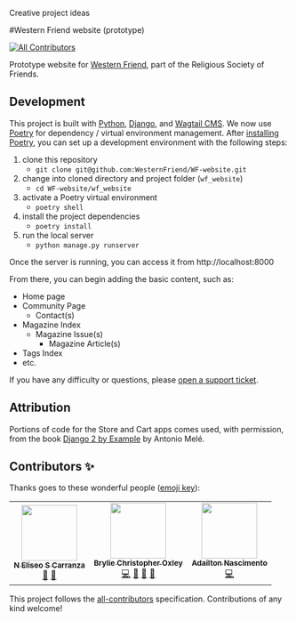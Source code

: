 Creative project ideas

#Western Friend website (prototype)
<!-- ALL-CONTRIBUTORS-BADGE:START - Do not remove or modify this section -->
[![All Contributors](https://img.shields.io/badge/all_contributors-3-orange.svg?style=flat-square)](#contributors-)
<!-- ALL-CONTRIBUTORS-BADGE:END -->

Prototype website for [Western Friend](https://westernfriend.org), part of the Religious Society of Friends.

## Development

This project is built with [Python](https://www.python.org/), [Django](https://www.djangoproject.com/), and [Wagtail CMS](https://wagtail.io/). We now use [Poetry](https://python-poetry.org/) for dependency / virtual environment management. After [installing Poetry](https://python-poetry.org/docs/#installation), you can set up a development environment with the following steps:

1. clone this repository
   - `git clone git@github.com:WesternFriend/WF-website.git`
2. change into cloned directory and project folder (`wf_website`)
   - `cd WF-website/wf_website`
3. activate a Poetry virtual environment
   - `poetry shell`
4. install the project dependencies
   - `poetry install`
5. run the local server
   - `python manage.py runserver`

Once the server is running, you can access it from http://localhost:8000

From there, you can begin adding the basic content, such as:

- Home page
- Community Page
  - Contact(s)
- Magazine Index
  - Magazine Issue(s)
    - Magazine Article(s)
- Tags Index
- etc.

If you have any difficulty or questions, please [open a support ticket](https://github.com/WesternFriend/WF-website/issues).

## Attribution

Portions of code for the Store and Cart apps comes used, with permission, from the book [Django 2 by Example](https://www.packtpub.com/application-development/django-2-example) by Antonio Melé.

## Contributors ✨

Thanks goes to these wonderful people ([emoji key](https://allcontributors.org/docs/en/emoji-key)):

<!-- ALL-CONTRIBUTORS-LIST:START - Do not remove or modify this section -->
<!-- prettier-ignore-start -->
<!-- markdownlint-disable -->
<table>
  <tr>
    <td align="center"><a href="http://nehemiasec.com"><img src="https://avatars3.githubusercontent.com/u/5385440?v=4" width="100px;" alt=""/><br /><sub><b>N Eliseo S Carranza</b></sub></a><br /><a href="https://github.com/WesternFriend/WF-website/commits?author=NehemiasEC" title="Documentation">📖</a> <a href="https://github.com/WesternFriend/WF-website/issues?q=author%3ANehemiasEC" title="Bug reports">🐛</a></td>
    <td align="center"><a href="https://bryliechristopheroxley.info"><img src="https://avatars1.githubusercontent.com/u/17307?v=4" width="100px;" alt=""/><br /><sub><b>Brylie Christopher Oxley</b></sub></a><br /><a href="https://github.com/WesternFriend/WF-website/commits?author=brylie" title="Code">💻</a> <a href="https://github.com/WesternFriend/WF-website/commits?author=brylie" title="Documentation">📖</a> <a href="https://github.com/WesternFriend/WF-website/issues?q=author%3Abrylie" title="Bug reports">🐛</a> <a href="#projectManagement-brylie" title="Project Management">📆</a></td>
    <td align="center"><a href="https://dhelbegor.github.io/"><img src="https://avatars3.githubusercontent.com/u/7838804?v=4" width="100px;" alt=""/><br /><sub><b>Adailton Nascimento</b></sub></a><br /><a href="https://github.com/WesternFriend/WF-website/commits?author=dhelbegor" title="Code">💻</a></td>
  </tr>
</table>

<!-- markdownlint-enable -->
<!-- prettier-ignore-end -->
<!-- ALL-CONTRIBUTORS-LIST:END -->

This project follows the [all-contributors](https://github.com/all-contributors/all-contributors) specification. Contributions of any kind welcome!
